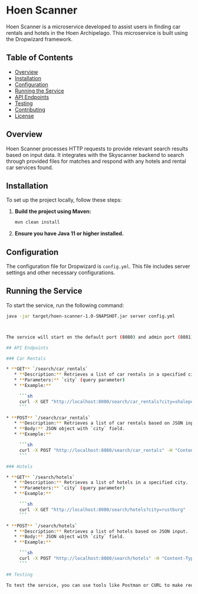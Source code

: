 # Hoen Scanner

Hoen Scanner is a microservice developed to assist users in finding car rentals and hotels in the Hoen Archipelago. This microservice is built using the Dropwizard framework.

## Table of Contents

- [Overview](#overview)
- [Installation](#installation)
- [Configuration](#configuration)
- [Running the Service](#running-the-service)
- [API Endpoints](#api-endpoints)
- [Testing](#testing)
- [Contributing](#contributing)
- [License](#license)

## Overview

Hoen Scanner processes HTTP requests to provide relevant search results based on input data. It integrates with the Skyscanner backend to search through provided files for matches and respond with any hotels and rental car services found.

## Installation

To set up the project locally, follow these steps:


1. **Build the project using Maven:**

    ```sh
    mvn clean install
    ```

2. **Ensure you have Java 11 or higher installed.**

## Configuration

The configuration file for Dropwizard is `config.yml`. This file includes server settings and other necessary configurations.

## Running the Service

To start the service, run the following command:

```sh
java -jar target/hoen-scanner-1.0-SNAPSHOT.jar server config.yml



The service will start on the default port (8080) and admin port (8081).

## API Endpoints

### Car Rentals

* **GET** `/search/car_rentals`
   * **Description:** Retrieves a list of car rentals in a specified city.
   * **Parameters:** `city` (query parameter)
   * **Example:**

     ```sh
     curl -X GET "http://localhost:8080/search/car_rentals?city=shaleport"
     ```

* **POST** `/search/car_rentals`
   * **Description:** Retrieves a list of car rentals based on JSON input.
   * **Body:** JSON object with `city` field.
   * **Example:**

     ```sh
     curl -X POST "http://localhost:8080/search/car_rentals" -H "Content-Type: application/json" -d '{"city": "shaleport"}'
     ```

### Hotels

* **GET** `/search/hotels`
   * **Description:** Retrieves a list of hotels in a specified city.
   * **Parameters:** `city` (query parameter)
   * **Example:**

     ```sh
     curl -X GET "http://localhost:8080/search/hotels?city=rustburg"
     ```

* **POST** `/search/hotels`
   * **Description:** Retrieves a list of hotels based on JSON input.
   * **Body:** JSON object with `city` field.
   * **Example:**

     ```sh
     curl -X POST "http://localhost:8080/search/hotels" -H "Content-Type: application/json" -d '{"city": "rustburg"}'
     ```

## Testing

To test the service, you can use tools like Postman or CURL to make requests to the endpoints and verify the responses.
